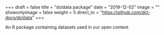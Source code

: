 +++
draft = false
title = "dcldata package"
date = "2019-12-02"
image = ""
showonlyimage = false
weight = 5
direct_to = "https://github.com/dcl-docs/dcldata"
+++

An R package containing datasets used in our open content
